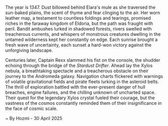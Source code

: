 
The year is 1347.  Dust billowed behind Elara's mule as she traversed the sun-baked plains, the scent of thyme and fear clinging to the air.  Her worn leather map, a testament to countless foldings and tearings, promised riches in the faraway kingdom of Eldoria, but the path was fraught with peril.  Bandit ambushes lurked in shadowed forests, rivers swelled with treacherous currents, and whispers of monstrous creatures dwelling in the untamed wilderness kept her constantly on edge. Each sunrise brought a fresh wave of uncertainty, each sunset a hard-won victory against the unforgiving landscape.

Centuries later, Captain Rexx slammed his fist on the console, the shudder echoing through the bridge of the *Stardust Drifter*.  Ahead lay the Xylos nebula, a breathtaking spectacle and a treacherous obstacle on their journey to the Andromeda galaxy.  Navigation charts flickered with warnings of volatile gravitational fields and pirate fleets lurking in the asteroid belts.  The thrill of exploration battled with the ever-present danger of hull breaches, engine failures, and the chilling unknown of uncharted space.  Their quest for the legendary Xylos crystal fueled their courage, but the vastness of the cosmos constantly reminded them of their insignificance in the face of cosmic scale.

~ By Hozmi - 30 April 2025
